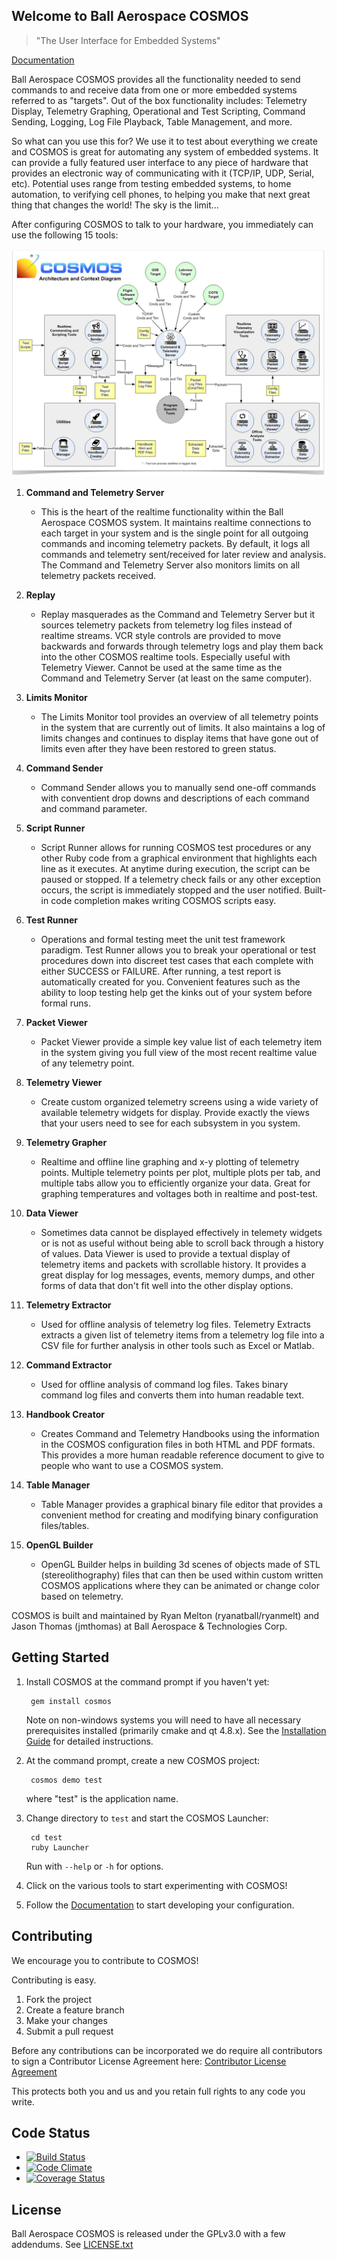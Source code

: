 ## Welcome to Ball Aerospace COSMOS

> "The User Interface for Embedded Systems"

[Documentation](https://github.com/BallAerospace/COSMOS/wiki)

Ball Aerospace COSMOS provides all the functionality needed to send commands to and receive data from one or more embedded systems referred to as "targets". Out of the box functionality includes: Telemetry Display, Telemetry Graphing, Operational and Test Scripting, Command Sending, Logging, Log File Playback, Table Management, and more.

So what can you use this for?  We use it to test about everything we create and COSMOS is great for automating any system of embedded systems. It can provide a fully featured user interface to any piece of hardware that provides an electronic way of communicating with it (TCP/IP, UDP, Serial, etc).  Potential uses range from testing embedded systems, to home automation, to verifying cell phones, to helping you make that next great thing that changes the world!  The sky is the limit...

After configuring COSMOS to talk to your hardware, you immediately can use the following 15 tools:

![COSMOS Architecture](data/COSMOS_Architecture.png)

1. **Command and Telemetry Server**
    * This is the heart of the realtime functionality within the Ball Aerospace COSMOS system.  It maintains realtime connections to each target in your system and is the single point for all outgoing commands and incoming telemetry packets.  By default, it logs all commands and telemetry sent/received for later review and analysis.  The Command and Telemetry Server also monitors limits on all telemetry packets received.

1. **Replay**
    * Replay masquerades as the Command and Telemetry Server but it sources telemetry packets from telemetry log files instead of realtime streams. VCR style controls are provided to move backwards and forwards through telemetry logs and play them back into the other COSMOS realtime tools.  Especially useful with Telemetry Viewer.  Cannot be used at the same time as the Command and Telemetry Server (at least on the same computer).

1. **Limits Monitor**
    * The Limits Monitor tool provides an overview of all telemetry points in the system that are currently out of limits.  It also maintains a log of limits changes and continues to display items that have gone out of limits even after they have been restored to green status.

1. **Command Sender**
    * Command Sender allows you to manually send one-off commands with conventient drop downs and descriptions of each command and command parameter.

1. **Script Runner**
    * Script Runner allows for running COSMOS test procedures or any other Ruby code from a graphical environment that highlights each line as it executes. At anytime during execution, the script can be paused or stopped. If a telemetry check fails or any other exception occurs, the script is immediately stopped and the user notified. Built-in code completion makes writing COSMOS scripts easy.

1. **Test Runner**
    * Operations and formal testing meet the unit test framework paradigm.   Test Runner allows you to break your operational or test procedures down into discreet test cases that each complete with either SUCCESS or FAILURE.  After running, a test report is automatically created for you.  Convenient features such as the ability to loop testing help get the kinks out of your system before formal runs.

1. **Packet Viewer**
    * Packet Viewer provide a simple key value list of each telemetry item in the system giving you full view of the most recent realtime value of any telemetry point.

1. **Telemetry Viewer**
    * Create custom organized telemetry screens using a wide variety of available telemetry widgets for display.  Provide exactly the views that your users need to see for each subsystem in you system.

1. **Telemetry Grapher**
    * Realtime and offline line graphing and x-y plotting of telemetry points.  Multiple telemetry points per plot, multiple plots per tab, and multiple tabs allow you to efficiently organize your data.  Great for graphing temperatures and voltages both in realtime and post-test.

1. **Data Viewer**
    * Sometimes data cannot be displayed effectively in telemety widgets or is not as useful without being able to scroll back through a history of values.  Data Viewer is used to provide a textual display of telemetry items and packets with scrollable history.  It provides a great display for log messages, events, memory dumps, and other forms of data that don't fit well into the other display options.

1. **Telemetry Extractor**
    * Used for offline analysis of telemetry log files.  Telemetry Extracts extracts a given list of telemetry items from a telemetry log file into a CSV file for further analysis in other tools such as Excel or Matlab.

1. **Command Extractor**
    * Used for offline analysis of command log files.  Takes binary command log files and converts them into human readable text.

1. **Handbook Creator**
    * Creates Command and Telemetry Handbooks using the information in the COSMOS configuration files in both HTML and PDF formats.  This provides a more human readable reference document to give to people who want to use a COSMOS system.

1. **Table Manager**
    * Table Manager provides a graphical binary file editor that provides a convenient method for creating and modifying binary configuration files/tables.

1. **OpenGL Builder**
    * OpenGL Builder helps in building 3d scenes of objects made of STL (stereolithography) files that can then be used within custom written COSMOS applications where they can be animated or change color based on telemetry.

COSMOS is built and maintained by Ryan Melton (ryanatball/ryanmelt) and Jason Thomas (jmthomas) at Ball Aerospace & Technologies Corp.

## Getting Started

1. Install COSMOS at the command prompt if you haven't yet:

        gem install cosmos

   Note on non-windows systems you will need to have all necessary prerequisites installed (primarily cmake and qt 4.8.x). See the [Installation Guide](https://github.com/BallAerospace/COSMOS/wiki/Installation-Guide) for detailed instructions.

2. At the command prompt, create a new COSMOS project:

        cosmos demo test

   where "test" is the application name.

3. Change directory to `test` and start the COSMOS Launcher:

        cd test
        ruby Launcher

   Run with `--help` or `-h` for options.

4. Click on the various tools to start experimenting with COSMOS!

5. Follow the [Documentation](https://github.com/BallAerospace/COSMOS/wiki) to start developing your configuration.

## Contributing

We encourage you to contribute to COSMOS!

Contributing is easy.

1. Fork the project
2. Create a feature branch
3. Make your changes
4. Submit a pull request

Before any contributions can be incorporated we do require all contributors to sign a Contributor License Agreement here:
[Contributor License Agreement](https://docs.google.com/forms/d/1ppnHUSXtY1GRTNPIyUaB1OYHbW5Ca67GFMgMRPBG8u0/viewform)

This protects both you and us and you retain full rights to any code you write.

## Code Status

* [![Build Status](https://travis-ci.org/BallAerospace/COSMOS.svg?branch=master)](https://travis-ci.org/BallAerospace/COSMOS)
* [![Code Climate](https://codeclimate.com/github/BallAerospace/COSMOS/badges/gpa.svg)](https://codeclimate.com/github/BallAerospace/COSMOS)
* [![Coverage Status](https://coveralls.io/repos/BallAerospace/COSMOS/badge.svg?branch=master)](https://coveralls.io/r/BallAerospace/COSMOS?branch=master)

## License

Ball Aerospace COSMOS is released under the GPLv3.0 with a few addendums.   See [LICENSE.txt](LICENSE.txt)
